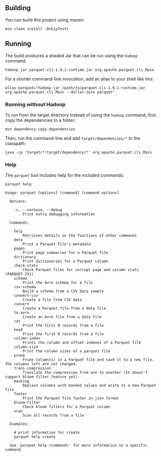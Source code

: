 <!--
  - Licensed to the Apache Software Foundation (ASF) under one
  - or more contributor license agreements.  See the NOTICE file
  - distributed with this work for additional information
  - regarding copyright ownership.  The ASF licenses this file
  - to you under the Apache License, Version 2.0 (the
  - "License"); you may not use this file except in compliance
  - with the License.  You may obtain a copy of the License at
  -
  -   http://www.apache.org/licenses/LICENSE-2.0
  -
  - Unless required by applicable law or agreed to in writing,
  - software distributed under the License is distributed on an
  - "AS IS" BASIS, WITHOUT WARRANTIES OR CONDITIONS OF ANY
  - KIND, either express or implied.  See the License for the
  - specific language governing permissions and limitations
  - under the License.
  -->

## Building

You can build this project using maven:

```
mvn clean install -DskipTests
```


## Running

The build produces a shaded Jar that can be run using the `hadoop` command:

```
hadoop jar parquet-cli-1.9.1-runtime.jar org.apache.parquet.cli.Main
```

For a shorter command-line invocation, add an alias to your shell like this:

```
alias parquet="hadoop jar /path/to/parquet-cli-1.9.1-runtime.jar org.apache.parquet.cli.Main --dollar-zero parquet"
```

### Running without Hadoop

To run from the target directory instead of using the `hadoop` command, first copy the dependencies to a folder:

```
mvn dependency:copy-dependencies
```

Then, run the command-line and add `target/dependencies/*` to the classpath:

```
java -cp 'target/*:target/dependency/*' org.apache.parquet.cli.Main
```


### Help

The `parquet` tool includes help for the included commands:

```
parquet help
```
```
Usage: parquet [options] [command] [command options]

  Options:

    -v, --verbose, --debug
        Print extra debugging information

  Commands:

    help
        Retrieves details on the functions of other commands
    meta
        Print a Parquet file's metadata
    pages
        Print page summaries for a Parquet file
    dictionary
        Print dictionaries for a Parquet column
    check-stats
        Check Parquet files for corrupt page and column stats (PARQUET-251)
    schema
        Print the Avro schema for a file
    csv-schema
        Build a schema from a CSV data sample
    convert-csv
        Create a file from CSV data
    convert
        Create a Parquet file from a data file
    to-avro
        Create an Avro file from a data file
    cat
        Print the first N records from a file
    head
        Print the first N records from a file
    column-index
        Prints the column and offset indexes of a Parquet file
    column-size
        Print the column sizes of a parquet file
    prune
        Prune column(s) in a Parquet file and save it to a new file. The columns left are not changed.
    trans-compression
        Translate the compression from one to another (It doesn't support bloom filter feature yet).
    masking
        Replace columns with masked values and write to a new Parquet file
    footer
        Print the Parquet file footer in json format
    bloom-filter
        Check bloom filters for a Parquet column
    scan
        Scan all records from a file

  Examples:

    # print information for create
    parquet help create

  See 'parquet help <command>' for more information on a specific command.
```

